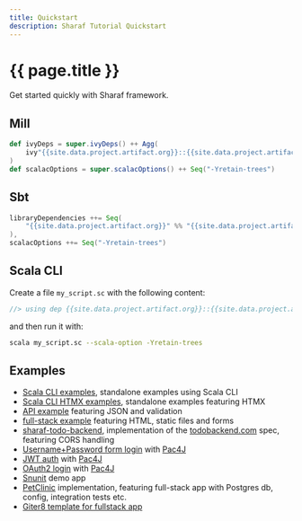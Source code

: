 ```yaml
---
title: Quickstart
description: Sharaf Tutorial Quickstart
---
```


# {{ page.title }}

Get started quickly with Sharaf framework.

## Mill

```scala
def ivyDeps = super.ivyDeps() ++ Agg(
    ivy"{{site.data.project.artifact.org}}::{{site.data.project.artifact.name}}:{{site.data.project.artifact.version}}"
)
def scalacOptions = super.scalacOptions() ++ Seq("-Yretain-trees")
```

## Sbt

```scala
libraryDependencies ++= Seq(
    "{{site.data.project.artifact.org}}" %% "{{site.data.project.artifact.name}}" % "{{site.data.project.artifact.version}}"
),
scalacOptions ++= Seq("-Yretain-trees")
```


## Scala CLI

Create a file `my_script.sc` with the following content:
```scala
//> using dep {{site.data.project.artifact.org}}::{{site.data.project.artifact.name}}:{{site.data.project.artifact.version}}
```
and then run it with:
```bash
scala my_script.sc --scala-option -Yretain-trees
```


## Examples

- [Scala CLI examples]({{site.data.project.gh.sourcesUrl}}/examples/scala-cli), standalone examples using Scala CLI
- [Scala CLI HTMX examples]({{site.data.project.gh.sourcesUrl}}/examples/htmx), standalone examples featuring HTMX
- [API example]({{site.data.project.gh.sourcesUrl}}/examples/api) featuring JSON and validation
- [full-stack example]({{site.data.project.gh.sourcesUrl}}/examples/fullstack) featuring HTML, static files and forms
- [sharaf-todo-backend](https://github.com/sake92/sharaf-todo-backend), implementation of the [todobackend.com](http://todobackend.com/) spec, featuring CORS handling
- [Username+Password form login]({{site.data.project.gh.sourcesUrl}}/examples/user-pass-form) with [Pac4J](https://www.pac4j.org/)
- [JWT auth]({{site.data.project.gh.sourcesUrl}}/examples/jwt) with [Pac4J](https://www.pac4j.org/)
- [OAuth2 login]({{site.data.project.gh.sourcesUrl}}/examples/oauth2) with [Pac4J](https://www.pac4j.org/)
- [Snunit]({{site.data.project.gh.sourcesUrl}}/examples/snunit) demo app
- [PetClinic](https://github.com/sake92/sharaf-petclinic) implementation, featuring full-stack app with Postgres db, config, integration tests etc.
- [Giter8 template for fullstack app](https://github.com/sake92/sharaf-fullstack.g8)
